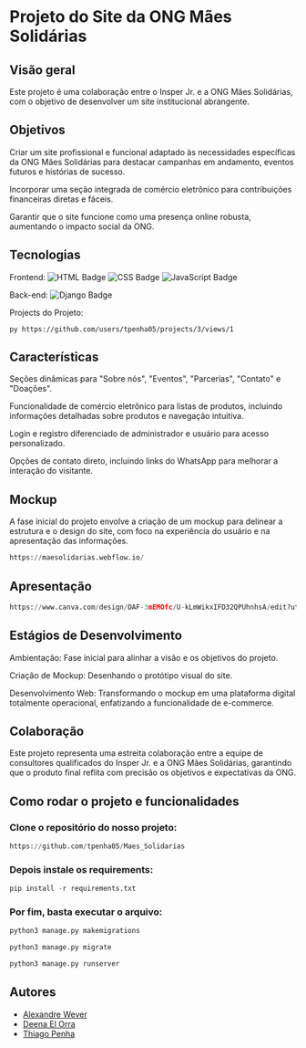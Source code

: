 # Projeto do Site da ONG Mães Solidárias

## Visão geral

Este projeto é uma colaboração entre o Insper Jr. e a ONG Mães Solidárias, com o objetivo de desenvolver um site institucional abrangente.

## Objetivos

Criar um site profissional e funcional adaptado às necessidades específicas da ONG Mães Solidárias para destacar campanhas em andamento, eventos futuros e histórias de sucesso.

Incorporar uma seção integrada de comércio eletrônico para contribuições financeiras diretas e fáceis.

Garantir que o site funcione como uma presença online robusta, aumentando o impacto social da ONG.

## Tecnologias

Frontend: ![HTML Badge](https://img.shields.io/badge/HTML5-E34F26?style=for-the-badge&logo=html5&logoColor=white)
          ![CSS Badge](https://img.shields.io/badge/CSS3-1572B6?style=for-the-badge&logo=css3&logoColor=white)
          ![JavaScript Badge](https://img.shields.io/badge/JavaScript-F7DF1E?style=for-the-badge&logo=javascript&logoColor=black)
    

Back-end:  ![Django Badge](https://img.shields.io/badge/Django-092E20?style=for-the-badge&logo=django&logoColor=white)

Projects do Projeto: 

```
py https://github.com/users/tpenha05/projects/3/views/1
```

## Características

Seções dinâmicas para "Sobre nós", "Eventos", "Parcerias", "Contato" e "Doações".

Funcionalidade de comércio eletrônico para listas de produtos, incluindo informações detalhadas sobre produtos e navegação intuitiva.

Login e registro diferenciado de administrador e usuário para acesso personalizado.

Opções de contato direto, incluindo links do WhatsApp para melhorar a interação do visitante.

## Mockup

A fase inicial do projeto envolve a criação de um mockup para delinear a estrutura e o design do site, com foco na experiência do usuário e na apresentação das informações.

```py
https://maesolidarias.webflow.io/
```

## Apresentação
```py
https://www.canva.com/design/DAF-3mEMOfc/U-kLmWikxIFD32QPUhnhsA/edit?utm_content=DAF-3mEMOfc&utm_campaign=designshare&utm_medium=link2&utm_source=sharebutton
```
## Estágios de Desenvolvimento

Ambientação: Fase inicial para alinhar a visão e os objetivos do projeto.

Criação de Mockup: Desenhando o protótipo visual do site.

Desenvolvimento Web: Transformando o mockup em uma plataforma digital totalmente operacional, enfatizando a funcionalidade de e-commerce.

## Colaboração

Este projeto representa uma estreita colaboração entre a equipe de consultores qualificados do Insper Jr. e a ONG Mães Solidárias, garantindo que o produto final reflita com precisão os objetivos e expectativas da ONG.

## Como rodar o projeto e funcionalidades

### Clone o repositório do nosso projeto:

```py
https://github.com/tpenha05/Maes_Solidarias
```

### Depois instale os requirements:

```py
pip install -r requirements.txt
```

### Por fim, basta executar o arquivo: 

```py
python3 manage.py makemigrations
```
```py
python3 manage.py migrate
```
```py
python3 manage.py runserver
```

## Autores

- [Alexandre Wever](https://github.com/WeeeverAlex)
- [Deena El Orra](https://github.com/DeenaElOrra)
- [Thiago Penha](https://github.com/tpenha05)
